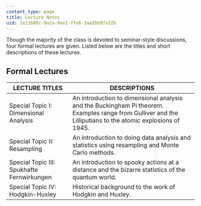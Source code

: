 ```yaml
---
content_type: page
title: Lecture Notes
uid: 2e11608c-9a2a-9ee1-ffe6-3aa1bb97a32b
---
```


Though the majority of the class is devoted to seminar-style discussions, four formal lectures are given. Listed below are the titles and short descriptions of these lectures.

Formal Lectures
---------------

| LECTURE TITLES | DESCRIPTIONS |
| --- | --- |
| Special Topic I: Dimensional Analysis | An introduction to dimensional analysis and the Buckingham Pi theorem. Examples range from Gulliver and the Lilliputians to the atomic explosions of 1945. |
| Special Topic II: Resampling | An introduction to doing data analysis and statistics using resampling and Monte Carlo methods. |
| Special Topic III: Spukhafte Fernwirkungen | An introduction to spooky actions at a distance and the bizarre statistics of the quantum world. |
| Special Topic IV: Hodgkin-Huxley | Historical background to the work of Hodgkin and Huxley.